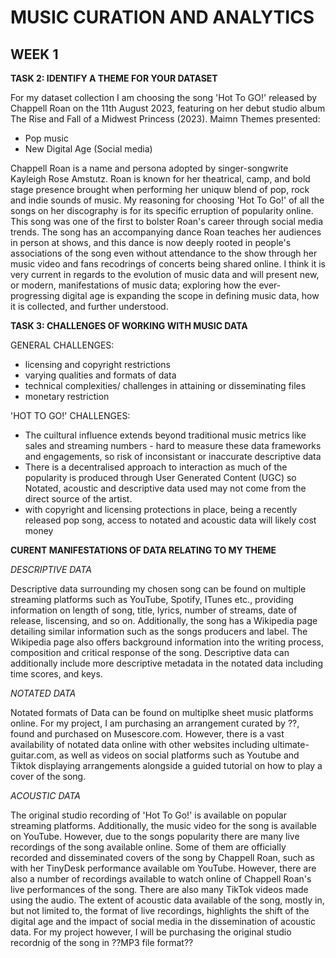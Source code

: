 # **MUSIC CURATION AND ANALYTICS**
## **WEEK 1**

**TASK 2: IDENTIFY A THEME FOR YOUR DATASET**

For my dataset collection I am choosing the song 'Hot To GO!' released by Chappell Roan on the 11th August 2023, featuring on her debut studio album The Rise and Fall of a Midwest Princess (2023). 
Maimn Themes presented:
- Pop music
- New Digital Age (Social media)
  

Chappell Roan is a name and persona adopted by singer-songwrite Kayleigh Rose Amstutz. Roan is known for her theatrical, camp, and bold stage presence brought when performing her uniquw blend of pop, rock and indie sounds of music. 
My reasoning for choosing 'Hot To Go!' of all the songs on her discography is for its specific erruption of popularity online. This song was one of the first to bolster Roan's career through social media trends. The song has an accompanying dance Roan teaches her audiences in person at shows, and this dance is now deeply rooted in people's associations of the song even without attendance to the show through her music video and fans recodrings of concerts being shared online. I think it is very current in regards to the evolution of music data and will present new, or modern, manifestations of music data; exploring how the ever-progressing digital age is expanding the scope in defining music data, how it is collected, and further understood.



**TASK 3: CHALLENGES OF WORKING WITH MUSIC DATA**

GENERAL CHALLENGES:

- licensing and copyright restrictions
- varying qualities and formats of data
- technical complexities/ challenges in attaining or disseminating files
- monetary restriction

'HOT TO GO!' CHALLENGES:

- The cuiltural influence extends beyond traditional music metrics like sales and streaming numbers - hard to measure these data frameworks and engagements, so risk of inconsistant or inaccurate descriptive data
- There is a decentralised approach to interaction as much of the popularity is produced through User Generated Content (UGC) so Notated, acoustic and descriptive data used may not come from the direct source of the artist. 
- with copyright and licensing protections in place, being a recently released pop song, access to notated and acoustic data will likely cost money



**CURENT MANIFESTATIONS OF DATA RELATING TO MY THEME** 

*DESCRIPTIVE DATA*

Descriptive data surrounding my chosen song can be found on multiple streaming platforms such as YouTube, Spotify, ITunes etc., providing information on length of song, title, lyrics, number of streams, date of release, liscensing, and so on. Additionally, the song has a Wikipedia page detailing similar information such as the songs producers and label. The Wikipedia page also offers background information into the writing process, composition and critical response of the song.
Descriptive data can additionally include more descriptive metadata in the notated data including time scores, and keys.


*NOTATED DATA*

Notated formats of Data can be found on multiplke sheet music platforms online. For my project, I am purchasing an arrangement curated by ??, found and purchased on Musescore.com. However, there is a vast availability of notated data online with other websites including ultimate-guitar.com, as well as videos on social platforms such as Youtube and Tiktok displaying arrangements alongside a guided tutorial on how to play a cover of the song.


*ACOUSTIC DATA*

The original studio recording of 'Hot To Go!' is available on popular streaming platforms. Additionally, the music video for the song is available on YouTube. However, due to the songs popularity there are many live recordings of the song available online. Some of them are officially recorded and disseminated covers of the song by Chappell Roan, such as with her TinyDesk performance available om YouTube. However, there are also a number of recordings available to watch online of Chappell Roan's live performances of the song. There are also many TikTok videos made using the audio. The extent of acoustic data available of the song, mostly in, but not limited to, the format of live recordings, highlights the shift of the digital age and the impact of social media in the dissemination of acoustic data. For my project however, I will be purchasing the original studio recordnig of the song in ??MP3 file format??
